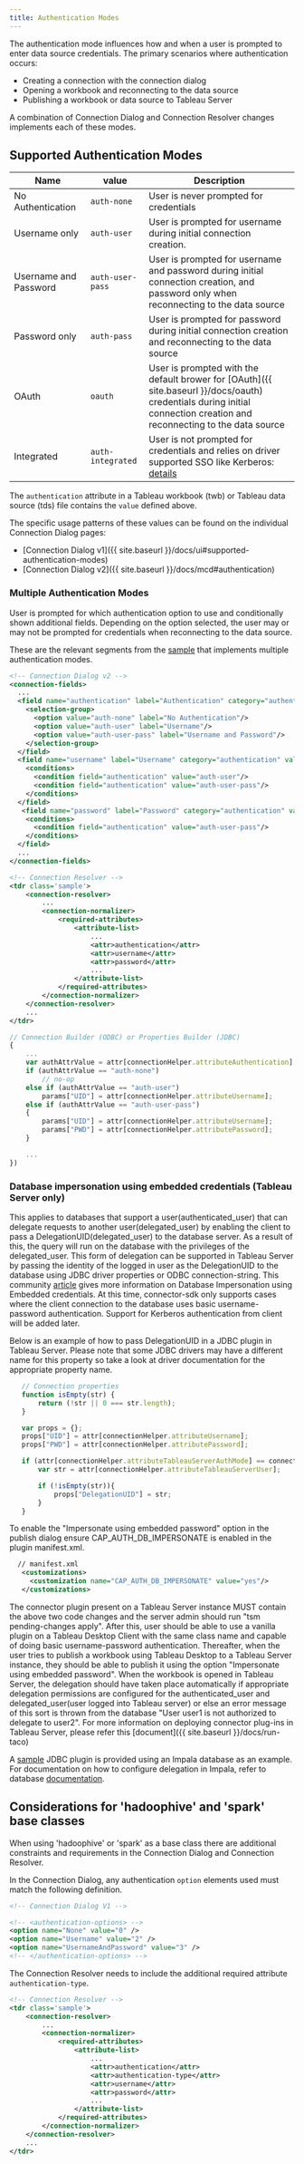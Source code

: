```yaml
---
title: Authentication Modes
---
```


The authentication mode influences how and when a user is prompted to enter data source credentials. The primary scenarios where authentication occurs:

- Creating a connection with the connection dialog
- Opening a workbook and reconnecting to the data source
- Publishing a workbook or data source to Tableau Server

A combination of Connection Dialog and Connection Resolver changes implements each of these modes.

## Supported Authentication Modes

| Name | value | Description |
| - | - | - |
| No Authentication | `auth-none` | User is never prompted for credentials |
| Username only | `auth-user` | User is prompted for username during initial connection creation. |
| Username and Password | `auth-user-pass` | User is prompted for username and password during initial connection creation, and password only when reconnecting to the data source |
| Password only | `auth-pass` | User is prompted for password during initial connection creation and reconnecting to the data source |
| OAuth | `oauth` | User is prompted with the default brower for [OAuth]({{ site.baseurl }}/docs/oauth) credentials during initial connection creation and reconnecting to the data source |
| Integrated | `auth-integrated` | User is not prompted for credentials and relies on driver supported SSO like Kerberos: [details](https://github.com/tableau/connector-plugin-sdk/tree/master/samples/scenarios/jdbc_kerberos) |

The ```authentication``` attribute in a Tableau workbook (twb) or Tableau data source (tds) file contains the ```value``` defined above.

The specific usage patterns of these values can be found on the individual Connection Dialog pages:

- [Connection Dialog v1]({{ site.baseurl }}/docs/ui#supported-authentication-modes)
- [Connection Dialog v2]({{ site.baseurl }}/docs/mcd#authentication)


### Multiple Authentication Modes

User is prompted for which authentication option to use and conditionally shown additional fields.  Depending on the option selected, the user may or may not be prompted for credentials when reconnecting to the data source.

These are the relevant segments from the [sample](https://github.com/tableau/connector-plugin-sdk/tree/master/samples/scenarios/multi_auth) that implements multiple authentication modes.

```xml
<!-- Connection Dialog v2 -->
<connection-fields>
  ...
  <field name="authentication" label="Authentication" category="authentication" value-type="selection" default-value="auth-user-pass" >
    <selection-group>
      <option value="auth-none" label="No Authentication"/>
      <option value="auth-user" label="Username"/>
      <option value="auth-user-pass" label="Username and Password"/>
    </selection-group>
  </field>
  <field name="username" label="Username" category="authentication" value-type="string">
    <conditions>
      <condition field="authentication" value="auth-user"/>
      <condition field="authentication" value="auth-user-pass"/>
    </conditions>
  </field>
   <field name="password" label="Password" category="authentication" value-type="string" secure="true">
    <conditions>
      <condition field="authentication" value="auth-user-pass"/>
    </conditions>
  </field>
  ...
</connection-fields>
```

```xml
<!-- Connection Resolver -->
<tdr class='sample'>
    <connection-resolver>
        ...
        <connection-normalizer>
            <required-attributes>
                <attribute-list>
                    ...
                    <attr>authentication</attr>
                    <attr>username</attr>
                    <attr>password</attr>
                    ...
                </attribute-list>
            </required-attributes>
        </connection-normalizer>
    </connection-resolver>
    ...
</tdr>
```

```javascript
// Connection Builder (ODBC) or Properties Builder (JDBC)
{
    ...
    var authAttrValue = attr[connectionHelper.attributeAuthentication];
    if (authAttrValue == "auth-none")
        // no-op
    else if (authAttrValue == "auth-user")
        params["UID"] = attr[connectionHelper.attributeUsername];
    else if (authAttrValue == "auth-user-pass")
    {
        params["UID"] = attr[connectionHelper.attributeUsername];
        params["PWD"] = attr[connectionHelper.attributePassword];
    }

    ...
})
```

### Database impersonation using embedded credentials (Tableau Server only)

This applies to databases that support a user(authenticated_user) that can delegate requests to another user(delegated_user) by enabling the client to pass a DelegationUID(delegated_user) to the database server. As a result of this, the query will run on the database with the privileges of the delegated_user. This form of delegation can be supported in Tableau Server by passing the identity of the logged in user as the DelegationUID to the database using JDBC driver properties or ODBC connection-string. This community [article](https://community.tableau.com/docs/DOC-11137) gives more information on Database Impersonation using Embedded credentials. At this time, connector-sdk only supports cases where the client connection to the database uses basic username-password authentication. Support for Kerberos authentication from client will be added later.

Below is an example of how to pass DelegationUID in a JDBC plugin in Tableau Server. Please note that some JDBC drivers may have a different name for this property so take a look at driver documentation for the appropriate property name.

 ```javascript
    // Connection properties
    function isEmpty(str) {
        return (!str || 0 === str.length);
    }

    var props = {};
    props["UID"] = attr[connectionHelper.attributeUsername];
    props["PWD"] = attr[connectionHelper.attributePassword];

    if (attr[connectionHelper.attributeTableauServerAuthMode] == connectionHelper.valueAuthModeDBImpersonate) {
        var str = attr[connectionHelper.attributeTableauServerUser];

        if (!isEmpty(str)){
            props["DelegationUID"] = str;
        }
    }
 ```

To enable the "Impersonate using embedded password" option in the publish dialog ensure CAP_AUTH_DB_IMPERSONATE is enabled in the plugin manifest.xml.
 ```xml
   // manifest.xml
    <customizations>
      <customization name="CAP_AUTH_DB_IMPERSONATE" value="yes"/>
    </customizations>
 ```

The connector plugin present on a Tableau Server instance MUST contain the above two code changes and the server admin should run "tsm pending-changes apply". After this, user should be able to use a vanilla plugin on a Tableau Desktop Client with the same class name and capable of doing basic username-password authentication. Thereafter, when the user tries to publish a workbook using Tableau Desktop to a Tableau Server instance, they should be able to publish it using the option "Impersonate using embedded password". When the workbook is opened in Tableau Server, the delegation should have taken place automatically if appropriate delegation permissions are configured for the authenticated_user and delegated_user(user logged into Tableau server) or else an error message of this sort is thrown from the database "User user1 is not authorized to delegate to user2". For more information on deploying connector plug-ins in Tableau Server, please refer this [document]({{ site.baseurl }}/docs/run-taco)

A [sample](https://github.com/tableau/connector-plugin-sdk/tree/master/samples/scenarios/templates/db_impersonation) JDBC plugin is provided using an Impala database as an example. For documentation on how to configure delegation in Impala, refer to database [documentation](https://impala.apache.org/docs/build/html/topics/impala_delegation.html).

## Considerations for 'hadoophive' and 'spark' base classes

When using 'hadoophive' or 'spark' as a base class there are additional constraints and requirements in the Connection Dialog and Connection Resolver.

In the Connection Dialog, any authentication ```option``` elements used must match the following definition.

```xml
<!-- Connection Dialog V1 -->

<!-- <authentication-options> -->
<option name="None" value="0" />
<option name="Username" value="2" />
<option name="UsernameAndPassword" value="3" />
<!-- </authentication-options> -->
```

The Connection Resolver needs to include the additional required attribute ```authentication-type```.
```xml
<!-- Connection Resolver -->
<tdr class='sample'>
    <connection-resolver>
        ...
        <connection-normalizer>
            <required-attributes>
                <attribute-list>
                    ...
                    <attr>authentication</attr>
                    <attr>authentication-type</attr>
                    <attr>username</attr>
                    <attr>password</attr>
                    ...
                </attribute-list>
            </required-attributes>
        </connection-normalizer>
    </connection-resolver>
    ...
</tdr>
```
